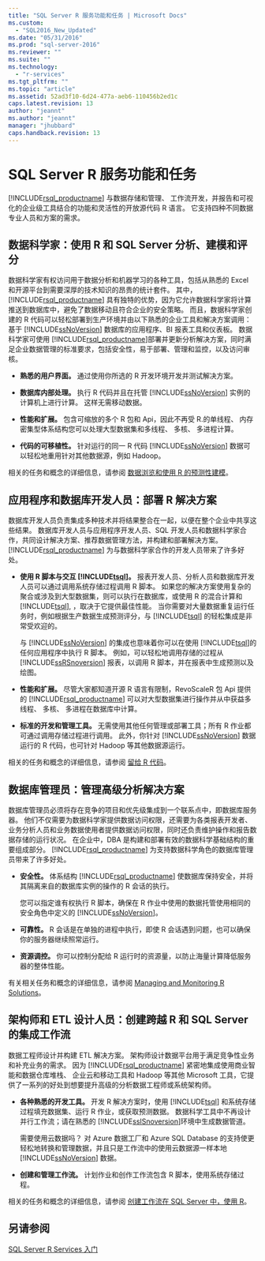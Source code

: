 ```yaml
---
title: "SQL Server R 服务功能和任务 | Microsoft Docs"
ms.custom: 
  - "SQL2016_New_Updated"
ms.date: "05/31/2016"
ms.prod: "sql-server-2016"
ms.reviewer: ""
ms.suite: ""
ms.technology: 
  - "r-services"
ms.tgt_pltfrm: ""
ms.topic: "article"
ms.assetid: 52ad3f10-6d24-477a-aeb6-110456b2ed1c
caps.latest.revision: 13
author: "jeannt"
ms.author: "jeannt"
manager: "jhubbard"
caps.handback.revision: 13
---
```

# SQL Server R 服务功能和任务
  [!INCLUDE[rsql_productname](../../includes/rsql-productname-md.md)] 与数据存储和管理、 工作流开发，并报告和可视化的企业级工具结合的功能和灵活性的开放源代码 R 语言。 它支持四种不同数据专业人员和方案的需求。  
  
## 数据科学家：使用 R 和 SQL Server 分析、建模和评分  
 数据科学家有权访问用于数据分析和机器学习的各种工具，包括从熟悉的 Excel 和开源平台到需要深厚的技术知识的昂贵的统计套件。 其中， [!INCLUDE[rsql_productname](../../includes/rsql-productname-md.md)] 具有独特的优势，因为它允许数据科学家将计算推送到数据库中，避免了数据移动且符合企业的安全策略。 而且，数据科学家创建的 R 代码可以轻松部署到生产环境并由以下熟悉的企业工具和解决方案调用：基于 [!INCLUDE[ssNoVersion](../../includes/ssnoversion-md.md)] 数据库的应用程序、BI 报表工具和仪表板。 数据科学家可使用 [!INCLUDE[rsql_productname](../../includes/rsql-productname-md.md)]部署并更新分析解决方案，同时满足企业数据管理的标准要求，包括安全性，易于部署、管理和监控，以及访问审核。  
  
-   **熟悉的用户界面。**  通过使用你所选的 R 开发环境开发并测试解决方案。  
  
-   **数据库内部处理。**  执行 R 代码并且在托管 [!INCLUDE[ssNoVersion](../../includes/ssnoversion-md.md)] 实例的计算机上进行计算。 这样无需移动数据。  
  
-   **性能和扩展。**  包含可缩放的多个 R 包和 Api，因此不再受 R.的单线程、 内存密集型体系结构您可以处理大型数据集和多线程、 多核、 多进程计算。  
    
-   **代码的可移植性。**  针对运行的同一 R 代码 [!INCLUDE[ssNoVersion](../../includes/ssnoversion-md.md)] 数据可以轻松地重用针对其他数据源，例如 Hadoop。  
  
 相关的任务和概念的详细信息，请参阅 [数据浏览和使用 R 的预测性建模](../../advanced-analytics/r-services/data-exploration-and-predictive-modeling-with-r.md)。  
  
## 应用程序和数据库开发人员：部署 R 解决方案  
 数据库开发人员负责集成多种技术并将结果整合在一起，以便在整个企业中共享这些结果。 数据库开发人员与应用程序开发人员、SQL 开发人员和数据科学家合作，共同设计解决方案、推荐数据管理方法，并构建和部署解决方案。 [!INCLUDE[rsql_productname](../../includes/rsql-productname-md.md)] 为与数据科学家合作的开发人员带来了许多好处。  
  
-   **使用 R 脚本与交互 [!INCLUDE[tsql](../../includes/tsql-md.md)]。**  报表开发人员、分析人员和数据库开发人员可以通过调用系统存储过程调用 R 脚本。 如果您的解决方案使用复杂的聚合或涉及到大型数据集，则可以执行在数据库，或使用 R 的混合计算和 [!INCLUDE[tsql](../../includes/tsql-md.md)], ，取决于它提供最佳性能。 当你需要对大量数据重复运行任务时，例如根据生产数据生成预测评分，与  [!INCLUDE[tsql](../../includes/tsql-md.md)] 的轻松集成是非常受欢迎的。  
  
     与 [!INCLUDE[ssNoVersion](../../includes/ssnoversion-md.md)] 的集成也意味着你可以在使用 [!INCLUDE[tsql](../../includes/tsql-md.md)]的任何应用程序中执行 R 脚本。 例如，可以轻松地调用存储的过程从 [!INCLUDE[ssRSnoversion](../../includes/ssrsnoversion-md.md)] 报表，以调用 R 脚本，并在报表中生成预测以及绘图。  
  
-   **性能和扩展。**  尽管大家都知道开源 R 语言有限制，RevoScaleR 包 Api 提供的 [!INCLUDE[rsql_productname](../../includes/rsql-productname-md.md)] 可以对大型数据集进行操作并从中获益多线程、 多核、 多进程在数据库中计算。  
  
-   **标准的开发和管理工具。**  无需使用其他任何管理或部署工具；所有 R 作业都可通过调用存储过程进行调用。 此外，你针对 [!INCLUDE[ssNoVersion](../../includes/ssnoversion-md.md)] 数据运行的 R 代码，也可针对 Hadoop 等其他数据源运行。  
  
 相关的任务和概念的详细信息，请参阅 [留给 R 代码](../../advanced-analytics/r-services/operationalizing-your-r-code.md)。  
  
## 数据库管理员：管理高级分析解决方案  
 数据库管理员必须将存在竞争的项目和优先级集成到一个联系点中，即数据库服务器。 他们不仅需要为数据科学家提供数据访问权限，还需要为各类报表开发者、业务分析人员和业务数据使用者提供数据访问权限，同时还负责维护操作和报告数据存储的运行状况。 在企业中，DBA 是构建和部署有效的数据科学基础结构的重要组成部分。 [!INCLUDE[rsql_productname](../../includes/rsql-productname-md.md)] 为支持数据科学角色的数据库管理员带来了许多好处。  
  
-   **安全性。**  体系结构 [!INCLUDE[rsql_productname](../../includes/rsql-productname-md.md)] 使数据库保持安全，并将其隔离来自的数据库实例的操作的 R 会话的执行。  
  
     您可以指定谁有权执行 R 脚本，确保在 R 作业中使用的数据托管使用相同的安全角色中定义的 [!INCLUDE[ssNoVersion](../../includes/ssnoversion-md.md)]。  
  
-   **可靠性。**  R 会话是在单独的进程中执行，即使 R 会话遇到问题，也可以确保你的服务器继续照常运行。  
  
-   **资源调控。**  你可以控制分配给 R 运行时的资源量，以防止海量计算降低服务器的整体性能。  
  
 有关相关任务和概念的详细信息，请参阅 [Managing and Monitoring R Solutions](../../advanced-analytics/r-services/managing-and-monitoring-r-solutions.md)。  
  
## 架构师和 ETL 设计人员：创建跨越 R 和 SQL Server 的集成工作流  
 数据工程师设计并构建 ETL 解决方案。 架构师设计数据平台用于满足竞争性业务和补充业务的需求。 因为 [!INCLUDE[rsql_productname](../../includes/rsql-productname-md.md)] 紧密地集成使用商业智能和数据仓库堆栈、 企业云和移动工具和 Hadoop 等其他 Microsoft 工具，它提供了一系列的好处到想要提升高级的分析数据工程师或系统架构师。  
  
-   **各种熟悉的开发工具。**  开发 R 解决方案时，使用 [!INCLUDE[tsql](../../includes/tsql-md.md)] 和系统存储过程填充数据集、运行 R 作业，或获取预测数据。 数据科学工具中不再设计并行工作流；请在熟悉的 [!INCLUDE[ssISnoversion](../../includes/ssisnoversion-md.md)]环境中生成数据管道。  
  
     需要使用云数据吗？ 对 Azure 数据工厂和 Azure SQL Database 的支持使更轻松地转换和管理数据，并且只是工作流中的使用云数据源一样本地 [!INCLUDE[ssNoVersion](../../includes/ssnoversion-md.md)] 数据。  
  
-   **创建和管理工作流。**  计划作业和创作工作流包含 R 脚本，使用系统存储过程。  
  
 相关的任务和概念的详细信息，请参阅 [创建工作流在 SQL Server 中，使用 R](../../advanced-analytics/r-services/creating-workflows-that-use-r-in-sql-server.md)。  
  
## 另请参阅  
 [SQL Server R Services 入门](../../advanced-analytics/r-services/getting-started-with-sql-server-r-services.md)  
  
  